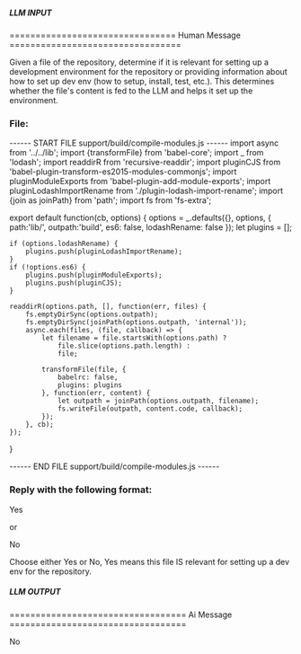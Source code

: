 ##### LLM INPUT #####
================================ Human Message =================================

Given a file of the repository, determine if it is relevant for setting up a development environment for the repository or providing information about how to set up dev env (how to setup, install, test, etc.). This determines whether the file's content is fed to the LLM and helps it set up the environment.

### File:
------ START FILE support/build/compile-modules.js ------
import async from '../../lib';
import {transformFile} from 'babel-core';
import _ from 'lodash';
import readdirR from 'recursive-readdir';
import pluginCJS from 'babel-plugin-transform-es2015-modules-commonjs';
import pluginModuleExports from 'babel-plugin-add-module-exports';
import pluginLodashImportRename from './plugin-lodash-import-rename';
import {join as joinPath} from 'path';
import fs from 'fs-extra';

export default function(cb, options) {
    options = _.defaults({}, options, {
        path:'lib/',
        outpath:'build',
        es6: false,
        lodashRename: false
    });
    let plugins = [];

    if (options.lodashRename) {
        plugins.push(pluginLodashImportRename);
    }
    if (!options.es6) {
        plugins.push(pluginModuleExports);
        plugins.push(pluginCJS);
    }

    readdirR(options.path, [], function(err, files) {
        fs.emptyDirSync(options.outpath);
        fs.emptyDirSync(joinPath(options.outpath, 'internal'));
        async.each(files, (file, callback) => {
            let filename = file.startsWith(options.path) ?
                file.slice(options.path.length) :
                file;

            transformFile(file, {
                babelrc: false,
                plugins: plugins
            }, function(err, content) {
                let outpath = joinPath(options.outpath, filename);
                fs.writeFile(outpath, content.code, callback);
            });
        }, cb);
    });
}

------ END FILE support/build/compile-modules.js ------

### Reply with the following format:

<rel>Yes</rel>

or

<rel>No</rel>

Choose either Yes or No, Yes means this file IS relevant for setting up a dev env for the repository.

##### LLM OUTPUT #####
================================== Ai Message ==================================

<rel>No</rel>